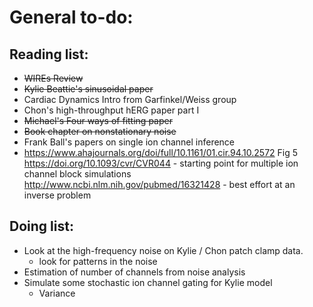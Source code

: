 # General to-do:
## Reading list:
 - ~~WIREs Review~~ 
 - ~~Kylie Beattie's sinusoidal paper~~
 - Cardiac Dynamics Intro from Garfinkel/Weiss group
 - Chon's high-throughput hERG paper part I
 - ~~Michael's Four ways of fitting paper~~
 - ~~Book chapter on nonstationary noise~~
 - Frank Ball's papers on single ion channel inference
 - https://www.ahajournals.org/doi/full/10.1161/01.cir.94.10.2572 Fig 5
https://doi.org/10.1093/cvr/CVR044 - starting point for multiple ion channel block simulations
http://www.ncbi.nlm.nih.gov/pubmed/16321428 - best effort at an inverse problem
 
## Doing list:
- Look at the high-frequency noise on Kylie / Chon patch clamp data. 
    - look for patterns in the noise 
- Estimation of number of channels from noise analysis
- Simulate some stochastic ion channel gating for Kylie model
    - Variance
